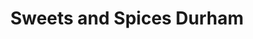 ---
title: "Sweets and Spices Durham"
url: /durham/sweets-and-spices-durham/
shop: confectionery
---